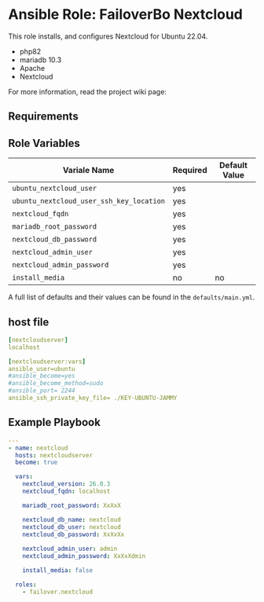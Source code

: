 # Ansible Role: FailoverBo Nextcloud

This role installs, and configures Nextcloud for Ubuntu 22.04.

* php82
* mariadb 10.3
* Apache
* Nextcloud 

For more information, read the project wiki page: 

## Requirements

## Role Variables

| Variale Name | Required | Default Value |
| --- | --- | --- |
| `ubuntu_nextcloud_user` | yes | |
| `ubuntu_nextcloud_user_ssh_key_location` | yes | |
| `nextcloud_fqdn` | yes | |
| `mariadb_root_password` | yes | |
| `nextcloud_db_password` | yes | |
| `nextcloud_admin_user` | yes | |
| `nextcloud_admin_password` | yes | |
| `install_media`| no | no |


A full list of defaults and their values can be found in the `defaults/main.yml`.

## host file
```yml
[nextcloudserver]
localhost

[nextcloudserver:vars]
ansible_user=ubuntu
#ansible_become=yes
#ansible_become_method=sudo
#ansible_port= 2244
ansible_ssh_private_key_file= ./KEY-UBUNTU-JAMMY
```

## Example Playbook


```yml
---
- name: nextcloud
  hosts: nextcloudserver
  become: true

  vars:
    nextcloud_version: 26.0.3
    nextcloud_fqdn: localhost

    mariadb_root_password: XxXxX

    nextcloud_db_name: nextcloud
    nextcloud_db_user: nextcloud
    nextcloud_db_password: XxXxXx
    
    nextcloud_admin_user: admin
    nextcloud_admin_password: XxXxXdmin

    install_media: false

  roles:
    - failover.nextcloud


```

